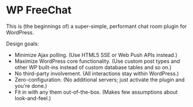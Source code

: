 # WP FreeChat

This is (the beginnings of) a super-simple, performant chat room plugin for WordPress.

Design goals:

* Minimize Ajax polling. (Use HTML5 SSE or Web Push APIs instead.)
* Maximize WordPress core functionality. (Use custom post types and other WP built-ins instead of custom database tables and so on.)
* No third-party involvement. (All interactions stay within WordPress.)
* Zero-configuration. (No additional servers; just activate the plugin and you're done.)
* Fit in with any them out-of-the-box. (Makes few assumptions about look-and-feel.)
